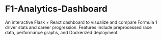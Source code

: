 # F1-Analytics-Dashboard
An interactive Flask + React dashboard to visualize and compare Formula 1 driver stats and career progression. Features include preprocessed race data, performance graphs, and Dockerized deployment.
